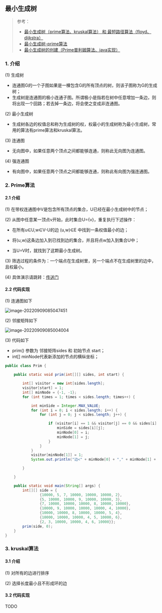 ## 最小生成树

>参考：
>
>- [最小生成树（prime算法、kruskal算法） 和 最短路径算法（floyd、dijkstra）](https://www.cnblogs.com/aiyelinglong/archive/2012/03/26/2418707.html)
>- [最小生成树-prime算法](https://blog.csdn.net/lqcsp/article/details/14118871)
>- [最小生成树的创建（Prime普利姆算法、java实现）](https://blog.csdn.net/weixin_52939031/article/details/122069495)

### 1. 介绍

(1) 生成树

- 连通图G的一个子图如果是一棵包含G的所有顶点的树，则该子图称为G的生成树；
- 生成树是连通图的极小连通子图。所谓极小是指若在树中任意增加一条边，则将出现一个回路；若去掉一条边，将会使之变成非连通图。



(2) 最小生成树

- 生成树各边的权值总和称为生成树的权，权最小的生成树称为最小生成树，常用的算法有prime算法和kruskal算法。



(3) 连通图

- 无向图中，如果任意两个顶点之间都能够连通，则称此无向图为连通图。



(4) 强连通图

- 有向图中，如果任意两个顶点之间都能够连通，则称此有向图为强连通图。



### 2.  Prime算法

#### 2.1 介绍

(1) 在带权连通图中V是包含所有顶点的集合，U已经在最小生成树中的节点；

(2) 从图中任意某一顶点v开始，此时集合U={v}，重复执行下述操作：

- 在所有u∈U,w∈V-U的边 (u,w)∈E 中找到一条权值最小的边；

- 将(u,w)这条边加入到已找到边的集合，并且将点w加入到集合U中；
- 当U=V时，就找到了这颗最小生成树。

(3) 筛选过程的条件为：一个端点在生成树里，另一个端点不在生成树里的边中，且权最小。

(4) 具体演示请跳转：[传送门](https://blog.csdn.net/lqcsp/article/details/14118871)



#### 2.2 代码实现

(1) 连通图如下

![image-20220909085047451](C:\Users\28897\AppData\Roaming\Typora\typora-user-images\image-20220909085047451.png)



(2) 邻接矩阵如下



![image-20220909085004004](C:\Users\28897\AppData\Roaming\Typora\typora-user-images\image-20220909085004004.png)



(3) 代码如下

- prim() 参数为 邻接矩阵sides 和 初始节点 start；
- int[] minNode代表新添加的节点的横纵坐标；

```java
public class Prim {

    public static void prim(int[][] sides, int start) {

        int[] visitor = new int[sides.length];
        visitor[start] = 1;
        int[] minNode = {-1, -1};
        for (int times = 1; times < sides.length; times++) {

            int minSide = Integer.MAX_VALUE;
            for (int i = 0; i < sides.length; i++) {
                for (int j = 0; j < sides.length; j++) {

                    if (visitor[i] == 1 && visitor[j] == 0 && sides[i][j] < minSide) {
                        minSide = sides[i][j];
                        minNode[0] = i;
                        minNode[1] = j;
                    }
                }
            }
            visitor[minNode[1]] = 1;
            System.out.println("边<" + minNode[0] + "," + minNode[1] + ">权值:" + minSide);

        }

    }

    public static void main(String[] args) {
        int[][] side = {
                {10000, 5, 7, 10000, 10000, 10000, 2},
                {5, 10000, 10000, 9, 10000, 10000, 3},
                {7, 10000, 10000, 10000, 8, 10000, 10000},
                {10000, 9, 10000, 10000, 10000, 4, 10000},
                {10000, 10000, 8, 10000, 10000, 5, 4},
                {10000, 10000, 10000, 4, 5, 10000, 6},
                {2, 3, 10000, 10000, 4, 6, 10000}};
        prim(side, 0);
    }
}
```

### 3. kruskal算法

#### 3.1 介绍

(1) 对所有的边进行排序

(2) 选择长度最小且不形成环的边



#### 3.2 代码实现

TODO

























